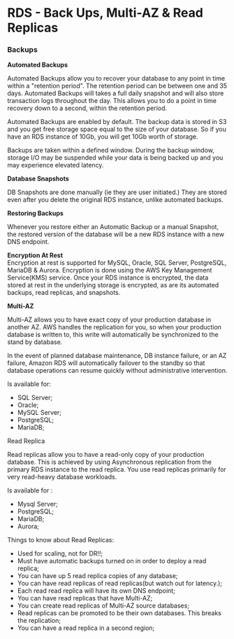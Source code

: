 # RDS - Back Ups, Multi-AZ & Read Replicas  


### Backups  

**Automated Backups**  

Automated Backups allow you to recover your database to any point in time within a "retention period". The retention period can be between one and 35 days. Automated Backups will takes a full daily snapshot and will also store transaction logs throughout the day.  This allows you to do a point in time recovery down to a second, within the retention period.  

Automated Backups are enabled by default. The backup data is stored in S3 and you get free storage space equal to the size of your database. So if you have an RDS instance of 10Gb, you will get 10Gb worth of storage.  

Backups are taken within a defined window. During the backup window, storage I/O may be suspended while your data is being backed up and you may experience elevated latency.  

**Database Snapshots**  

DB Snapshots are done manually (ie they are user initiated.) They are stored even after you delete the original RDS instance, unlike automated backups.  

**Restoring Backups**  

Whenever you restore either an Automatic Backup or a manual Snapshot, the restored version of the database will be a new RDS instance with a new DNS endpoint.  

**Encryption At Rest**  
Encryption at rest is supported for MySQL, Oracle, SQL Server, PostgreSQL, MariaDB & Aurora. Encryption is done using the AWS Key Management Service(KMS) service. Once your RDS instance is encrypted, the data stored at rest in the underlying storage is encrypted, as are its automated backups, read replicas, and snapshots.  

**Multi-AZ**  

Multi-AZ allows you to have exact copy of your production database in another AZ. AWS handles the replication for you, so when your production  database is written to, this write will automatically be synchronized to the stand by database.  

In the event of planned database maintenance, DB instance failure, or an AZ failure, Amazon RDS will automatically failover to the standby so that database operations can resume quickly without administrative intervention.  

Is available for:  
* SQL Server;  
* Oracle;  
* MySQL Server;  
* PostgreSQL;  
* MariaDB;

Read Replica  

Read replicas allow you to have a read-only copy of your production database. This is achieved by using Asynchronous replication from the primary RDS instance to the read replica. You use read replicas primarily for very read-heavy database workloads.  

Is available for :
* Mysql Server;  
* PostgreSQL;  
* MariaDB;  
* Aurora;  

Things to know about Read Replicas:  
* Used for scaling, not for DR!!;
* Must have automatic backups turned on in order to deploy a read replica;
* You can have up 5 read replica copies of any database;  
* You can have read replicas of read replicas(but watch out for latency.);
* Each read read replica will have its own DNS endpoint;  
* You can have read replicas that have Multi-AZ;  
* You can create read replicas of Multi-AZ source databases;
* Read replicas can be promoted to be their own databases. This breaks the replication;  
* You can have a read replica in a second region;  
